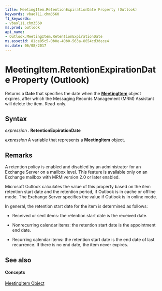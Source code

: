 ```yaml
---
title: MeetingItem.RetentionExpirationDate Property (Outlook)
keywords: vbaol11.chm3560
f1_keywords:
- vbaol11.chm3560
ms.prod: outlook
api_name:
- Outlook.MeetingItem.RetentionExpirationDate
ms.assetid: 81ce85c5-0b0e-40b0-563a-8654cd3dece4
ms.date: 06/08/2017
---
```



# MeetingItem.RetentionExpirationDate Property (Outlook)

Returns a  **Date** that specifies the date when the **[MeetingItem](Outlook.MeetingItem.md)** object expires, after which the Messaging Records Management (MRM) Assistant will delete the item. Read-only.


## Syntax

 _expression_ . **RetentionExpirationDate**

 _expression_ A variable that represents a **MeetingItem** object.


## Remarks

A retention policy is enabled and disabled by an administrator for an Exchange Server on a mailbox level. This feature is available only on an Exchange mailbox with MRM version 2.0 or later enabled. 

Microsoft Outlook calculates the value of this property based on the item retention start date and the retention period, if Outlook is in cache or offline mode. The Exchange Server specifies the value if Outlook is in online mode.

 In general, the retention start date for the item is determined as follows:


- Received or sent items: the retention start date is the received date.
    
- Nonrecurring calendar items: the retention start date is the appointment end date.
    
- Recurring calendar items: the retention start date is the end date of last recurrence. If there is no end date, the item never expires.
    



## See also


#### Concepts


[MeetingItem Object](Outlook.MeetingItem.md)

